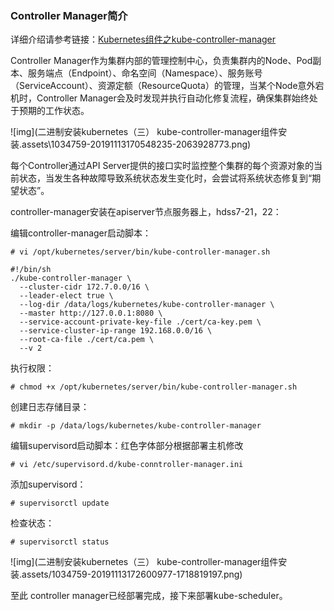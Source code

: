 ### Controller Manager简介

详细介绍请参考链接：[Kubernetes组件之kube-controller-manager](https://blog.csdn.net/bbwangj/article/details/82557705)

Controller  Manager作为集群内部的管理控制中心，负责集群内的Node、Pod副本、服务端点（Endpoint）、命名空间（Namespace）、服务账号（ServiceAccount）、资源定额（ResourceQuota）的管理，当某个Node意外宕机时，Controller Manager会及时发现并执行自动化修复流程，确保集群始终处于预期的工作状态。

![img](二进制安装kubernetes（三） kube-controller-manager组件安装.assets\1034759-20191113170548235-2063928773.png)

 

 

 每个Controller通过API Server提供的接口实时监控整个集群的每个资源对象的当前状态，当发生各种故障导致系统状态发生变化时，会尝试将系统状态修复到“期望状态”。

 

controller-manager安装在apiserver节点服务器上，hdss7-21，22：

编辑controller-manager启动脚本：

```
# vi /opt/kubernetes/server/bin/kube-controller-manager.sh
```



```
#!/bin/sh
./kube-controller-manager \
  --cluster-cidr 172.7.0.0/16 \
  --leader-elect true \
  --log-dir /data/logs/kubernetes/kube-controller-manager \
  --master http://127.0.0.1:8080 \
  --service-account-private-key-file ./cert/ca-key.pem \
  --service-cluster-ip-range 192.168.0.0/16 \
  --root-ca-file ./cert/ca.pem \
  --v 2
```



执行权限：

```
# chmod +x /opt/kubernetes/server/bin/kube-controller-manager.sh
```

创建日志存储目录：

```
# mkdir -p /data/logs/kubernetes/kube-controller-manager
```

编辑supervisord启动脚本：红色字体部分根据部署主机修改

```
# vi /etc/supervisord.d/kube-conntroller-manager.ini
```



添加supervisord：

```
# supervisorctl update
```

检查状态：

```
# supervisorctl status
```

![img](二进制安装kubernetes（三） kube-controller-manager组件安装.assets/1034759-20191113172600977-1718819197.png)

 

 

至此 controller manager已经部署完成，接下来部署kube-scheduler。